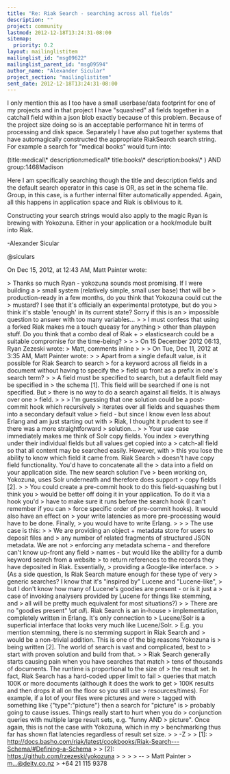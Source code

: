 ```yaml
---
title: "Re: Riak Search - searching across all fields"
description: ""
project: community
lastmod: 2012-12-18T13:24:31-08:00
sitemap:
  priority: 0.2
layout: mailinglistitem
mailinglist_id: "msg09622"
mailinglist_parent_id: "msg09594"
author_name: "Alexander Sicular"
project_section: "mailinglistitem"
sent_date: 2012-12-18T13:24:31-08:00
---
```



I only mention this as I too have a small userbase/data footprint for one of my 
projects and in that project I have "squashed" all fields together in a 
catchall field within a json blob exactly because of this problem. Because of 
the project size doing so is an acceptable performance hit in terms of 
processing and disk space. Separately I have also put together systems that 
have automagically constructed the appropriate RiakSearch search string. For 
example a search for "medical books" would turn into:

(title:medical\\* description:medical\\* title:books\\* description:books\\* ) AND 
group:1468Madison

Here I am specifically searching though the title and description fields and 
the default search operator in this case is OR, as set in the schema file. 
Group, in this case, is a further internal filter automatically appended. 
Again, all this happens in application space and Riak is oblivious to it.

Constructing your search strings would also apply to the magic Ryan is brewing 
with Yokozuna. Either in your application or a hook/module built into Riak.

-Alexander Sicular

@siculars

On Dec 15, 2012, at 12:43 AM, Matt Painter wrote:

&gt; Thanks so much Ryan - yokozuna sounds most promising. If I were building a 
&gt; small system (relatively simple, small user base) that will be 
&gt; production-ready in a few months, do you think that Yokozuna could cut the 
&gt; mustard? I see that it's officially an experimental prototype, but do you 
&gt; think it's stable 'enough' in its current state? Sorry if this is an 
&gt; impossible question to answer with too many variables...
&gt; 
&gt; I must confess that using a forked Riak makes me a touch queasy for anything 
&gt; other than playpen stuff. Do you think that a combo deal of Riak + 
&gt; elasticsearch could be a suitable compromise for the time-being? 
&gt; 
&gt; 
&gt; On 15 December 2012 06:13, Ryan Zezeski  wrote:
&gt; Matt, comments inline
&gt; 
&gt; 
&gt; On Tue, Dec 11, 2012 at 3:35 AM, Matt Painter  wrote:
&gt; 
&gt; Apart from a single default value, is it possible for Riak Search to search 
&gt; for a keyword across all fields in a document without having to specify the 
&gt; field up front as a prefix in one's search term?
&gt; 
&gt; A field must be specified to search, but a default field may be specified in 
&gt; the schema [1]. This field will be searched if one is not specified. But 
&gt; there is no way to do a search against all fields. It is always over one 
&gt; field.
&gt; 
&gt; 
&gt; I'm guessing that one solution could be a post-commit hook which recursively 
&gt; iterates over all fields and squashes them into a secondary default value 
&gt; field - but since I know even less about Erlang and am just starting out with 
&gt; Riak, I thought it prudent to see if there was a more straightforward 
&gt; solution...
&gt; 
&gt; Your use case immediately makes me think of Solr copy fields. You index 
&gt; everything under their individual fields but all values get copied into a 
&gt; catch-all field so that all content may be searched easily. However, with 
&gt; this you lose the ability to know which field it came from. Riak Search 
&gt; doesn't have copy field functionality. You'd have to concatenate all the 
&gt; data into a field on your application side. The new search solution I've 
&gt; been working on, Yokozuna, uses Solr underneath and therefore does support 
&gt; copy fields [2].
&gt; 
&gt; You could create a pre-commit hook to do this field-squashing but I think you 
&gt; would be better off doing it in your application. To do it via a hook you'd 
&gt; have to make sure it runs before the search hook (I can't remember if you can 
&gt; force specific order of pre-commit hooks). It would also have an effect on 
&gt; your write latencies as more pre-processing would have to be done. Finally, 
&gt; you would have to write Erlang.
&gt; 
&gt; 
&gt; The use case is this:
&gt; 
&gt; We are providing an object + metadata store for users to deposit files and 
&gt; any number of related fragments of structured JSON metadata. We are not 
&gt; enforcing any metadata schema - and therefore can't know up-front any field 
&gt; names - but would like the ability for a dumb keyword search from a website 
&gt; to return references to the records they have deposited in Riak. Essentially, 
&gt; providing a Google-like interface.
&gt; 
&gt; (As a side question, Is Riak Search mature enough for these type of very 
&gt; generic searches? I know that it's "inspired by" Lucene and "Lucene-like", 
&gt; but I don't know how many of Lucene's goodies are present - or is it just a 
&gt; case of invoking analysers provided by Lucene for things like stemming, and 
&gt; all will be pretty much equivalent for most situations?)
&gt; 
&gt; There are no "goodies present" \\_at all\\_. Riak Search is an in-house 
&gt; implementation, completely written in Erlang. It's only connection to 
&gt; Lucene/Solr is a superficial interface that looks very much like Lucene/Solr. 
&gt; E.g. you mention stemming, there is no stemming support in Riak Search and 
&gt; would be a non-trivial addition. This is one of the big reasons Yokozuna is 
&gt; being written [2]. The world of search is vast and complicated, best to 
&gt; start with proven solution and build from that.
&gt; 
&gt; Riak Search generally starts causing pain when you have searches that match 
&gt; tens of thousands of documents. The runtime is proportional to the size of 
&gt; the result set. In fact, Riak Search has a hard-coded upper limit to fail 
&gt; queries that match 100K or more documents (although it does the work to get 
&gt; 100K results and then drops it all on the floor so you still use 
&gt; resources/times). For example, if a lot of your files were pictures and were 
&gt; tagged with something like {"type":"picture"} then a search for "picture" is 
&gt; probably going to cause issues. Things really start to hurt when you do 
&gt; conjunction queries with multiple large result sets, e.g. "funny AND 
&gt; picture". Once again, this is not the case with Yokozuna, which in my 
&gt; benchmarking thus far has shown flat latencies regardless of result set size.
&gt; 
&gt; -Z
&gt; 
&gt; [1]: 
&gt; http://docs.basho.com/riak/latest/cookbooks/Riak-Search---Schema/#Defining-a-Schema
&gt; 
&gt; [2]: https://github.com/rzezeski/yokozuna
&gt; 
&gt; 
&gt; 
&gt; -- 
&gt; Matt Painter
&gt; m...@deity.co.nz
&gt; +64 21 115 9378

